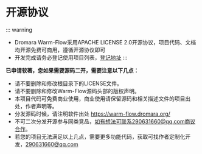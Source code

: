 # 开源协议

::: warning
- Dromara Warm-Flow采用APACHE LICENSE 2.0开源协议，项目代码、文档均开源免费可商用，遵循开源协议即可  
- 开发完成请务必登记使用项目列表，[登记地址](https://gitee.com/dromara/warm-flow/issues/I7Y57D)
:::


**已申请软著，您如果需要源码二开，需要注意以下几点：**

- 请不要删除和修改根目录下的LICENSE文件。
- 请不要删除和修改Warm-Flow源码头部的版权声明。
- 本项目代码可免费商业使用，商业使用请保留源码和相关描述文件的项目出处，作者声明等。
- 分发源码时候，请注明软件出处 https://warm-flow.dromara.org/
- 不可二次分发开源参与同类竞品，如有想法可联系290631660@qq.com商议合作。
- 若您的项目无法满足以上几点，需要更多功能代码，获取可找作者定制化开发，290631660@qq.com

